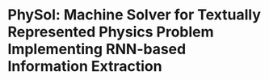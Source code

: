 # PhySol: Machine Solver for Textually Represented Physics Problem Implementing RNN-based Information Extraction